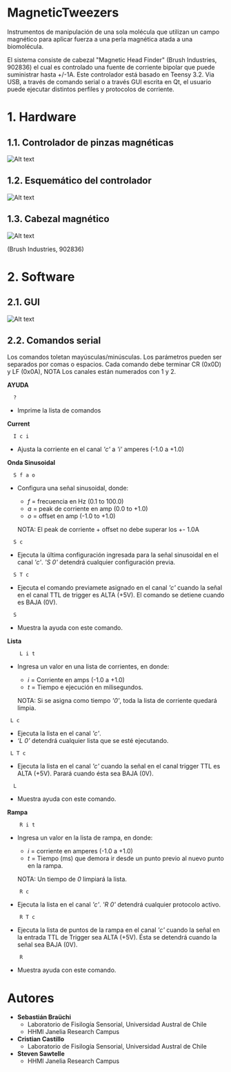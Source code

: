 # MagneticTweezers

Instrumentos de manipulación de una sola molécula que utilizan un campo magnético para aplicar fuerza a una perla magnética atada a una biomolécula. 

El sistema consiste de cabezal "Magnetic Head Finder" (Brush Industries, 902836) el cual es controlado una fuente de corriente bipolar que puede suministrar hasta +/-1A. Este controlador está basado en Teensy 3.2. Via USB, a través de comando serial o a través GUI escrita en Qt, el usuario puede ejecutar distintos perfiles y protocolos de corriente.

# 1. Hardware

## 1.1. Controlador de pinzas magnéticas
![Alt text](/IMG/MTD.png)
## 1.2. Esquemático del controlador
![Alt text](/IMG/SCHM.png)
## 1.3. Cabezal magnético 
![Alt text](/IMG/HEAD.png)

(Brush Industries, 902836)

# 2. Software
## 2.1. GUI
![Alt text](/IMG/GUI.png)

## 2.2. Comandos serial

Los comandos toletan mayúsculas/minúsculas. Los parámetros pueden ser separados por comas o espacios. Cada comando debe terminar CR (0x0D) y LF (0x0A),
NOTA Los canales están numerados con 1 y 2.

**AYUDA**
```
  ? 
```
- Imprime la lista de comandos

**Current**
```
  I c i 
```
- Ajusta la corriente en el canal *'c'* a *'i'* amperes (-1.0 a +1.0) 

**Onda Sinusoidal**
```
  S f a o 
```
- Configura una señal sinusoidal, donde:
    - *f* = frecuencia en Hz (0.1 to 100.0)
    - *a* = peak de corriente en amp (0.0 to +1.0)
    - *o* = offset en amp (-1.0 to +1.0)
    
    NOTA: El peak de corriente + offset no debe superar los +- 1.0A
```
  S c 
```
-  Ejecuta la última configuración ingresada para la señal sinusoidal en el canal *'c'*. *'S 0'* detendrá cualquier configuración previa. 
``` 
  S T c 
```
- Ejecuta el comando previamete asignado en el canal *'c'* cuando la señal en el canal TTL de trigger es ALTA (+5V). El comando se detiene cuando es BAJA (0V).
``` 
  S 
```
-  Muestra la ayuda con este comando. 

**Lista**
```
    L i t 
 ```
-  Ingresa un valor en una lista de corrientes, en donde: 
    - *i* = Corriente en amps (-1.0 a +1.0)
    - *t* = Tiempo e ejecución en milisegundos.
    
    NOTA: Si se asigna como tiempo *'0'*, toda la lista de corriente quedará limpia. 

 ```
  L c
 ```
- Ejecuta la lista en el canal *'c'*. 
- *‘L 0’* detendrá cualquier lista que se esté ejecutando.

```
 L T c 
```
- Ejecuta la lista en el canal *'c'* cuando la señal en el canal trigger TTL es ALTA (+5V). Parará cuando ésta sea BAJA (0V). 
```
  L 
```
- Muestra ayuda con este comando.

**Rampa**
```
    R i t 
```
- Ingresa un valor en la lista de rampa, en donde:
    - *i* = corriente en amperes (-1.0 a +1.0)
    - *t* = Tiempo (ms) que demora ir desde un punto previo al nuevo punto en la rampa.
    
    NOTA: Un tiempo de *0* limpiará la lista.

```
    R c 
```
- Ejecuta la lista en el canal *'c'*. *'R 0'* detendrá cualquier protocolo activo.
```   
    R T c
```
-  Ejecuta la lista de puntos de la rampa en el canal *'c'* cuando la señal en la entrada TTL de Trigger sea ALTA (+5V). Ésta se detendrá cuando la señal sea BAJA (0V).

```
    R
```
- Muestra ayuda con este comando.

# Autores

* **Sebastián Braüchi**
  * Laboratorio de Fisilogía Sensorial, Universidad Austral de Chile
  * HHMI Janelia Research Campus 
* **Cristian Castillo**
  * Laboratorio de Fisilogía Sensorial, Universidad Austral de Chile
* **Steven Sawtelle**
  * HHMI Janelia Research Campus

